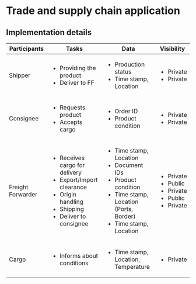 # Trade and supply chain application

## Implementation details

| Participants        | Tasks | Data | Visibility |
| ------------------- | ---- | ----- | ---------- |
| Shipper             | <ul><li>Providing the product</li><li>Deliver to FF</li></ul> | <ul><li>Production status</li><li>Time stamp, Location</li></ul> | <ul><li>Private</li><li>Private</li></ul> |
| Consignee           | <ul><li>Requests product<li>Accepts cargo</li></ul> | <ul><li>Order ID<li>Product condition</li></ul> | <ul><li>Private<li>Private</li></ul> |
| Freight Forwarder   | <ul><li>Receives cargo for delivery</li><li>Export/Import clearance</li><li>Origin handling</li><li>Shipping</li><li>Deliver to consignee</li></ul> | <ul><li>Time stamp, Location</li><li>Document IDs</li><li>Product condition</li><li>Time stamp, Location (Ports, Border)</li><li>Time stamp, Location</li></ul> | <ul><li>Private</li><li>Public</li><li>Private</li><li>Public</li><li>Private</li></ul>
| Cargo               | <ul><li>Informs about conditions</li></ul> | <ul><li>Time stamp, Location, Temperature</li></ul> | <ul><li>Private</li></ul> |

